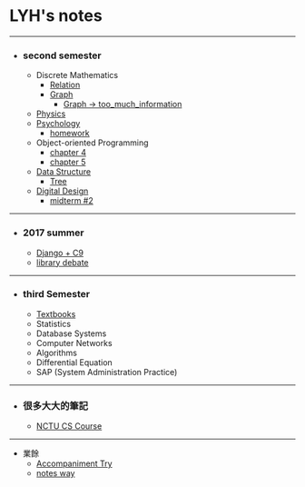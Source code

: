 # LYH's notes
----
- ### second semester
    - Discrete Mathematics
        - [Relation](https://hackmd.io/GYBg7AhgxlAmCMBaCBWAbLRAWNECcyaIUiaATFFgEZhUrAAcZaQA)
        - [Graph](https://hackmd.io/MYFgrAJgHAnCAMBaApgdgEzESZBGKiARuusolAGwQCGlIh1AZqoUA===?edit)
            - [Graph -> too_much_information](https://hackmd.io/JwIwbALAHAjOC0AmArGK8IENHHsApgGbrAAmEyAxjPsJgAz4hA==)
    - [Physics](https://hackmd.io/OwYwnMBMCMBmBsBaARmAhgZkQFgKYmBVhDUWjlwAZkATMbSjADiA)
    - [Psychology](https://hackmd.io/KYVgTMDMlgJgtAYwOwDYzwCy08eAOAMwENF4x99EwxkBGQ9VIA==)
        - [homework](https://hackmd.io/EwTmGMGZwIwQwLTgKwA4BmCAsMAmWEYMCBGZFEcABjkhnRKA)
    - Object-oriented Programming
        - [chapter 4](https://hackmd.io/JwMwRghgLAjAxgDgLQGYbBUqB2OcnABMK2SArFAKYBsIUADGfelEA===)
        - [chapter 5](https://hackmd.io/EwDg7ALOBGCMC0BWaYTwo2BOe1EDYAzefWAUyzIGYsQATKiCIA==)
    - [Data Structure](https://hackmd.io/OwDgZmBMYMYCYFoQEMAsyGoEaoKwOV1UgQAYQYBTEOXSUOSoA===)
        - [Tree](https://hackmd.io/EYVgTGDGzAzAtAMzADgOzwCxsp+wUAGMeSQgRnIDYQqzFJyg)
    - [Digital Design](https://hackmd.io/EYVgxg7ApiFgtAEwgMyvALAThC+WBGYLeADiiymDADZzKwg=)
        - [midterm #2](https://hackmd.io/MYNgDArMBMHQtBAzEgnPALAU2gRngIYS5jxggZK4i4HABmuEQA==)

----
- ### 2017 summer
    - [Django + C9](https://hackmd.io/JwFgjAbGDsAmBmBaArMkJEgAwQByIEMJoBmTAUyyoICYBjCZaGoA?edit)
    - [library debate](https://hackmd.io/c/BJwRvnKuW/https%3A%2F%2Fhackmd.io%2FAwEwpgHARgxgnAQwLQCYBsc1ICwHY3BIJQDMKSArLgojKGBXLkA%3D)

----
- ### third Semester
    - [Textbooks](https://hackmd.io/JwUwJgRg7MAMwFpgDZYGMEBYBmBGAzEmABwBMCE+pIArBCNmgIZSlA==?both)
    - Statistics
    - Database Systems
    - Computer Networks
    - Algorithms
    - Differential Equation
    - SAP (System Administration Practice)
----
- ### 很多大大的筆記
    - [NCTU CS Course](https://hackmd.io/CYFgpgDArBEIwFpgDYBGwEgOyog1YqAnAgGZwDMIqATCAByr1RhA)

----
- 業餘
    - [Accompaniment Try](https://hackmd.io/KYMwjAxgRgzALMAtAdgCYQJyLgQwKxSIZ7ABMiqpyAHHnAGxikAMOyQA)
    - [notes way](https://hackmd.io/c/SJMFAaH0W/https%3A%2F%2Fhackmd.io%2FEwZgDAjApgnGUFoCsSBmBjBAWCwDsCAhloQQBxJboBGZ1wUkeQA%3D)
